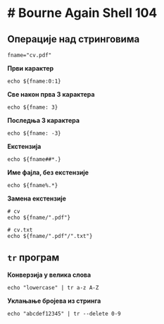 # # Bourne Again Shell 104

## Операције над стринговима

```
fname="cv.pdf"
```

**Први карактер**

```
echo ${fname:0:1}
```

**Све након прва 3 карактера**

```
echo ${fname: 3}
```

**Последња 3 карактера**

```
echo ${fname: -3}
```

**Екстензија**

```
echo ${fname##*.}
```

**Име фајла, без екстензије**

```
echo ${fname%.*}
```

**Замена екстензије**

```
# cv
echo ${fname/".pdf"}

# cv.txt
echo ${fname/".pdf"/".txt"}
```

## `tr` програм

**Конверзија у велика слова**

```
echo "lowercase" | tr a-z A-Z
```

**Уклањање бројева из стринга**

```
echo "abcdef12345" | tr --delete 0-9
```
